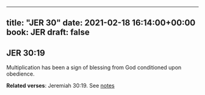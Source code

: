 
---
title: "JER 30"
date: 2021-02-18 16:14:00+00:00
book: JER
draft: false
---

## JER 30:19

Multiplication has been a sign of blessing from God conditioned upon obedience.

**Related verses**: Jeremiah 30:19. See [notes](https://my.bible.com/notes/3632341428204200365)

